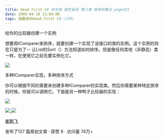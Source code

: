 ```yaml
---
title: Head First C# 中文版 图文皆译 第八章 枚举和集合 page331
date: 2009-04-10 12:04:00
tags: 我翻译的Head First C#（习作）
---
```

给你的比较器创建一个实例

  

想要用IComparer来排序，就要创建一个实现了该接口的类的实例。这个实例的存在只是为了--
让List的Sort（）方法知道如何排序。但是像任何其他（非静态）类一样，在使用它之前先要实例化它。

  

![](https://p-blog.csdn.net/images/p_blog_csdn_net/cuipengfei1/EntryImages/20090410/2009-04-10_11-43-30.jpg)

多种IComparer实现，多种排序方式

  

你可以根据不同的需要来创建多种IComparer的实现类。然后你需要某种特定排序的时候，你就可以调用它。下面是另一种鸭子比较器的实现：

  

![](https://p-blog.csdn.net/images/p_blog_csdn_net/cuipengfei1/EntryImages/20090410/2009-04-10_11-51-44.jpg)



[ ![](https://profile.csdnimg.cn/5/2/5/3_cuipengfei1)
![](https://g.csdnimg.cn/static/user-reg-year/1x/11.png)
](https://blog.csdn.net/cuipengfei1)

[ 崔鹏飞 ](https://blog.csdn.net/cuipengfei1)

发布了127 篇原创文章  ·  获赞 8  ·  访问量 74万+

